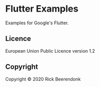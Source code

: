 # Flutter Examples

Examples for Google's Flutter.

## Licence

European Union Public Licence version 1.2

## Copyright

Copyright © 2020 Rick Beerendonk
